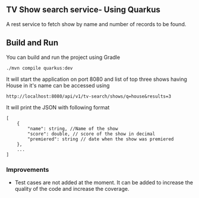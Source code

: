 
## TV Show search service- Using Quarkus
A rest service to fetch show by name and number of records to be found.

## Build and Run
You can build and run the project using Gradle
```shell
./mvn compile quarkus:dev
```

It will start the application on port 8080 and list of top three shows having House in it's name can be accessed using

```
http://localhost:8080/api/v1/tv-search/shows/q=house&results=3
```

It will print the JSON with following format

```
[
    {
        "name": string, //Name of the show
        "score": double, // score of the show in decimal
        "premiered": string // date when the show was premiered
    },
    ...
]
```

### Improvements
* Test cases are not added at the moment. It can be added to increase the quality of the code and increase the coverage.